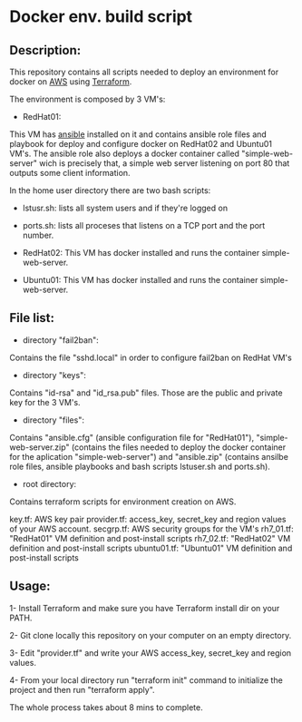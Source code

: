 # Docker env. build script

## Description:

This repository contains all scripts needed to deploy an environment for docker on [AWS](https://aws.amazon.com) using [Terraform](https://www.terraform.io/). 

The environment is composed by 3 VM's:

- RedHat01: 

This VM has [ansible](https://www.ansible.com/) installed on it and contains ansible role files and playbook for deploy and configure docker on RedHat02 and Ubuntu01 VM's. The ansible role also deploys a docker container called "simple-web-server" wich is precisely that, a simple web server listening on port 80 that outputs some client information.

In the home user directory there are two bash scripts:
 - lstusr.sh: lists all system users and if they're logged on
 - ports.sh: lists all proceses that listens on a TCP port and the port number.

- RedHat02: This VM has docker installed and runs the container simple-web-server.

- Ubuntu01: This VM has docker installed and runs the container simple-web-server.

## File list:

- directory "fail2ban": 

Contains the file "sshd.local" in order to configure fail2ban on RedHat VM's

- directory "keys": 

Contains "id-rsa" and "id_rsa.pub" files. Those are the public and private key for the 3 VM's.

- directory "files": 

Contains "ansible.cfg" (ansible configuration file for "RedHat01"), "simple-web-server.zip" (contains the files needed to deploy the docker container for the aplication "simple-web-server") and "ansible.zip" (contains ansilbe role files, ansible playbooks and bash scripts lstuser.sh and ports.sh).

- root directory:

Contains terraform scripts for environment creation on AWS.

key.tf: AWS key pair
provider.tf: access_key, secret_key and region values of your AWS account.
secgrp.tf: AWS security groups for the VM's
rh7_01.tf: "RedHat01" VM definition and post-install scripts
rh7_02.tf: "RedHat02" VM definition and post-install scripts
ubuntu01.tf: "Ubuntu01" VM definition and post-install scripts

## Usage:

1- Install Terraform and make sure you have Terraform install dir on your PATH.

2- Git clone locally this repository on your computer on an empty directory.

3- Edit "provider.tf" and write your AWS access_key, secret_key and region values.

4- From your local directory run "terraform init" command to initialize the project and then run "terraform apply".

The whole process takes about 8 mins to complete.
